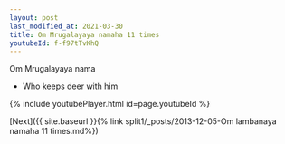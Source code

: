 ```yaml
---
layout: post
last_modified_at: 2021-03-30
title: Om Mrugalayaya namaha 11 times
youtubeId: f-f97tTvKhQ
---
```

 
 
Om Mrugalayaya nama 
 
 -  Who keeps deer with him 
 
  
 
  
 
 
 
 
 
 


{% include youtubePlayer.html id=page.youtubeId %}
 
[Next]({{ site.baseurl }}{% link  split1/_posts/2013-12-05-Om lambanaya namaha 11 times.md%})
 
